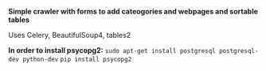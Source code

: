 **Simple crawler with forms to add cateogories and webpages and sortable tables**

Uses Celery, BeautifulSoup4, tables2


**In order to install psycopg2:**
`sudo apt-get install postgresql postgresql-dev python-dev`
`pip install psycopg2`
